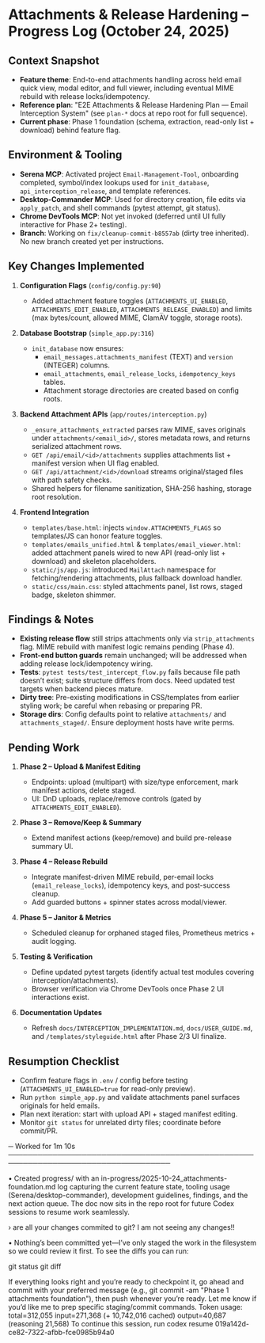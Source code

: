 # Attachments & Release Hardening – Progress Log (October 24, 2025)

## Context Snapshot
- **Feature theme**: End-to-end attachments handling across held email quick view, modal editor, and full viewer, including eventual MIME rebuild with release locks/idempotency.
- **Reference plan**: "E2E Attachments & Release Hardening Plan — Email Interception System" (see `plan-*` docs at repo root for full sequence).
- **Current phase**: Phase 1 foundation (schema, extraction, read-only list + download) behind feature flag.

## Environment & Tooling
- **Serena MCP**: Activated project `Email-Management-Tool`, onboarding completed, symbol/index lookups used for `init_database`, `api_interception_release`, and template references.
- **Desktop-Commander MCP**: Used for directory creation, file edits via `apply_patch`, and shell commands (pytest attempt, git status).
- **Chrome DevTools MCP**: Not yet invoked (deferred until UI fully interactive for Phase 2+ testing).
- **Branch**: Working on `fix/cleanup-commit-b8557ab` (dirty tree inherited). No new branch created yet per instructions.

## Key Changes Implemented
1. **Configuration Flags** (`config/config.py:90`)
   - Added attachment feature toggles (`ATTACHMENTS_UI_ENABLED`, `ATTACHMENTS_EDIT_ENABLED`, `ATTACHMENTS_RELEASE_ENABLED`) and limits (max bytes/count, allowed MIME, ClamAV toggle, storage roots).

2. **Database Bootstrap** (`simple_app.py:316`)
   - `init_database` now ensures:
     - `email_messages.attachments_manifest` (TEXT) and `version` (INTEGER) columns.
     - `email_attachments`, `email_release_locks`, `idempotency_keys` tables.
     - Attachment storage directories are created based on config roots.

3. **Backend Attachment APIs** (`app/routes/interception.py`)
   - `_ensure_attachments_extracted` parses raw MIME, saves originals under `attachments/<email_id>/`, stores metadata rows, and returns serialized attachment rows.
   - `GET /api/email/<id>/attachments` supplies attachments list + manifest version when UI flag enabled.
   - `GET /api/attachment/<id>/download` streams original/staged files with path safety checks.
   - Shared helpers for filename sanitization, SHA-256 hashing, storage root resolution.

4. **Frontend Integration**
   - `templates/base.html`: injects `window.ATTACHMENTS_FLAGS` so templates/JS can honor feature toggles.
   - `templates/emails_unified.html` & `templates/email_viewer.html`: added attachment panels wired to new API (read-only list + download) and skeleton placeholders.
   - `static/js/app.js`: introduced `MailAttach` namespace for fetching/rendering attachments, plus fallback download handler.
   - `static/css/main.css`: styled attachments panel, list rows, staged badge, skeleton shimmer.

## Findings & Notes
- **Existing release flow** still strips attachments only via `strip_attachments` flag. MIME rebuild with manifest logic remains pending (Phase 4).
- **Front-end button guards** remain unchanged; will be addressed when adding release lock/idempotency wiring.
- **Tests**: `pytest tests/test_intercept_flow.py` fails because file path doesn’t exist; suite structure differs from docs. Need updated test targets when backend pieces mature.
- **Dirty tree**: Pre-existing modifications in CSS/templates from earlier styling work; be careful when rebasing or preparing PR.
- **Storage dirs**: Config defaults point to relative `attachments/` and `attachments_staged/`. Ensure deployment hosts have write perms.

## Pending Work
1. **Phase 2 – Upload & Manifest Editing**
   - Endpoints: upload (multipart) with size/type enforcement, mark manifest actions, delete staged.
   - UI: DnD uploads, replace/remove controls (gated by `ATTACHMENTS_EDIT_ENABLED`).

2. **Phase 3 – Remove/Keep & Summary**
   - Extend manifest actions (keep/remove) and build pre-release summary UI.

3. **Phase 4 – Release Rebuild**
   - Integrate manifest-driven MIME rebuild, per-email locks (`email_release_locks`), idempotency keys, and post-success cleanup.
   - Add guarded buttons + spinner states across modal/viewer.

4. **Phase 5 – Janitor & Metrics**
   - Scheduled cleanup for orphaned staged files, Prometheus metrics + audit logging.

5. **Testing & Verification**
   - Define updated pytest targets (identify actual test modules covering interception/attachments).
   - Browser verification via Chrome DevTools once Phase 2 UI interactions exist.

6. **Documentation Updates**
   - Refresh `docs/INTERCEPTION_IMPLEMENTATION.md`, `docs/USER_GUIDE.md`, and `/templates/styleguide.html` after Phase 2/3 UI finalize.

## Resumption Checklist
- Confirm feature flags in `.env` / config before testing (`ATTACHMENTS_UI_ENABLED=true` for read-only preview).
- Run `python simple_app.py` and validate attachments panel surfaces originals for held emails.
- Plan next iteration: start with upload API + staged manifest editing.
- Monitor `git status` for unrelated dirty files; coordinate before commit/PR.

─ Worked for 1m 10s ───────────────────────────────────────────────────────────────────────────────────

• Created progress/ with an in-progress/2025-10-24_attachments-foundation.md log capturing the current
  feature state, tooling usage (Serena/desktop-commander), development guidelines, findings, and
  the next action queue. The doc now sits in the repo root for future Codex sessions to resume work
  seamlessly.


› are all your changes commited to git? I am not seeing any changes!!


• Nothing’s been committed yet—I’ve only staged the work in the filesystem so we could review it first.
  To see the diffs you can run:

  git status
  git diff

  If everything looks right and you’re ready to checkpoint it, go ahead and commit with your preferred
  message (e.g., git commit -am "Phase 1 attachments foundation"), then push whenever you’re ready. Let
  me know if you’d like me to prep specific staging/commit commands.
Token usage: total=312,055 input=271,368 (+ 10,742,016 cached) output=40,687 (reasoning 21,568)
To continue this session, run codex resume 019a142d-ce82-7322-afbb-fce0985b94a0
